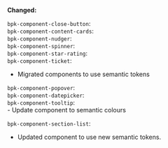 **Changed:**

`bpk-component-close-button`: <br />
`bpk-component-content-cards`: <br />
`bpk-component-nudger`: <br />
`bpk-component-spinner`: <br />
`bpk-component-star-rating`: <br />
`bpk-component-ticket`: <br />
  - Migrated components to use semantic tokens

`bpk-component-popover`: </br>
`bpk-component-datepicker`: </br>
`bpk-component-tooltip`: </br>
    - Update component to semantic colours

`bpk-component-section-list`:
  - Updated component to use new semantic tokens.
